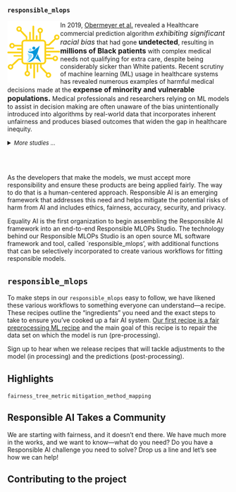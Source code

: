 ### `responsible_mlops`
<img src="https://github.com/EqualityAI/Checklist/blob/master/img/collogo.png" align="left" alt="EqualityAI Logo" width="120" />

In 2019, [Obermeyer et al.]() revealed a Healthcare commercial prediction algorithm <font size="3"><i>exhibiting significant racial bias</i></font> that had gone <b><font size="3">undetected</font></b>, resulting in <b><font size="3">millions of Black patients</font></b> with complex medical needs not qualifying for extra care, despite being considerably sicker than White patients. Recent scrutiny of machine learning (ML) usage in healthcare systems has revealed numerous examples of harmful medical decisions made at the <b><font size="3">expense of minority and vulnerable populations.</font></b> Medical professionals and researchers relying on ML models to assist in decision making are often unaware of the bias unintentionally introduced into algorithms by real-world data that incorporates inherent unfairness and produces biased outcomes that widen the gap in healthcare inequity.   

<details>
  <summary><font size="2"><i>More studies ...</i></font></summary>
  <hr/>
  </details>
  
<br></br>

As the developers that make the models, we must accept more responsibility and ensure these products are being applied fairly.  The way to do that is a human-centered approach.  Responsible AI is an emerging framework that addresses this need and helps mitigate the potential risks of harm from AI and includes ethics, fairness, accuracy, security, and privacy.  

Equality AI is the first organization to begin assembling the Responsible AI framework into an end-to-end Responsible MLOPs Studio. The technology behind our Responsible MLOPs Studio is an open source ML software framework and tool, called `responsible_mlops’, with additional functions  that can be selectively incorporated to create various workflows for fitting responsible models.<br />

## `responsible_mlops` 
To make steps in our `responsible_mlops` easy to follow, we have likened these various workflows to something everyone can understand—a recipe. These recipes outline the “ingredients” you need and the exact steps to take to ensure you’ve cooked up a fair AI system. [Our first recipe is a fair preprocessing ML recipe]() and the main goal of this recipe is to repair the data set on which the model is run (pre-processing).<br />

Sign up to hear when we release recipes that will tackle adjustments to the model (in processing) and the predictions (post-processing).

## Highlights
`fairness_tree_metric` 
`mitigation_method_mapping`

## Responsible AI Takes a Community
We are starting with fairness, and it doesn’t end there. We have much more in the works,  and we want to know—what do you need? Do you have a Responsible AI challenge you need to solve? Drop us a line and let’s see how we can help!

## Contributing to the project
